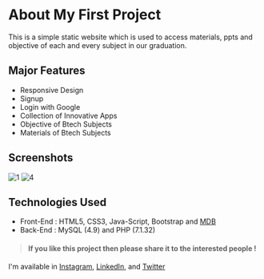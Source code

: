  # About My First Project 
 This is a simple static website which is used to access materials, ppts and objective of each and every subject in our graduation.
 ## Major Features 
- Responsive Design
- Signup
- Login with Google
- Collection of Innovative Apps
- Objective of Btech Subjects
- Materials of Btech Subjects
## Screenshots
 ![1](https://user-images.githubusercontent.com/36434065/134815471-ce51c626-16ad-4231-8949-68b82ca93aa5.jpg)
![4](https://user-images.githubusercontent.com/36434065/134815481-60aa659f-5251-4d63-9802-1b6b6079e5e8.jpg) 
## Technologies Used
- Front-End : HTML5, CSS3, Java-Script, Bootstrap and [MDB](https://mdbootstrap.com/)
- Back-End  : MySQL (4.9) and PHP (7.1.32)
 > #### If you like this project then please  share it to the interested people !
 I'm available in [Instagram](https://www.instagram.com/rahulvijayam), [LinkedIn](https://in.linkedin.com/in/RahulVijayam), and [Twitter](https://twitter.com/RahulVijayam)
